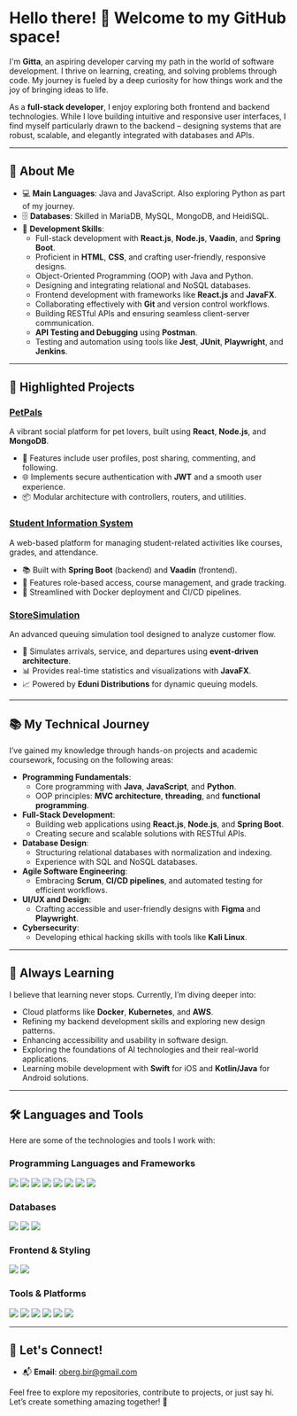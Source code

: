 # Hello there! 👋 Welcome to my GitHub space!

I'm **Gitta**, an aspiring developer carving my path in the world of software development. I thrive on learning, creating, and solving problems through code. My journey is fueled by a deep curiosity for how things work and the joy of bringing ideas to life.

As a **full-stack developer**, I enjoy exploring both frontend and backend technologies. While I love building intuitive and responsive user interfaces, I find myself particularly drawn to the backend – designing systems that are robust, scalable, and elegantly integrated with databases and APIs.

---

## 🚀 About Me

- 💻 **Main Languages**: Java and JavaScript. Also exploring Python as part of my journey.
- 🗄️ **Databases**: Skilled in MariaDB, MySQL, MongoDB, and HeidiSQL.
- 🔧 **Development Skills**:
  - Full-stack development with **React.js**, **Node.js**, **Vaadin**, and **Spring Boot**.
  - Proficient in **HTML**, **CSS**, and crafting user-friendly, responsive designs.
  - Object-Oriented Programming (OOP) with Java and Python.
  - Designing and integrating relational and NoSQL databases.
  - Frontend development with frameworks like **React.js** and **JavaFX**.
  - Collaborating effectively with **Git** and version control workflows.
  - Building RESTful APIs and ensuring seamless client-server communication.
  - **API Testing and Debugging** using **Postman**.
  - Testing and automation using tools like **Jest**, **JUnit**, **Playwright**, and **Jenkins**.
    
---

## 🌟 Highlighted Projects

### [PetPals](https://github.com/gitober/PetPals)  
A vibrant social platform for pet lovers, built using **React**, **Node.js**, and **MongoDB**.  
- 🐾 Features include user profiles, post sharing, commenting, and following.  
- 🌐 Implements secure authentication with **JWT** and a smooth user experience.  
- 📦 Modular architecture with controllers, routers, and utilities.  

### [Student Information System](https://github.com/gitober/StudentInformationSystem)  
A web-based platform for managing student-related activities like courses, grades, and attendance.  
- 📚 Built with **Spring Boot** (backend) and **Vaadin** (frontend).  
- 🔑 Features role-based access, course management, and grade tracking.  
- 🚀 Streamlined with Docker deployment and CI/CD pipelines.  

### [StoreSimulation](https://github.com/gitober/StoreSimulator)  
An advanced queuing simulation tool designed to analyze customer flow.  
- 🎢 Simulates arrivals, service, and departures using **event-driven architecture**.  
- 📊 Provides real-time statistics and visualizations with **JavaFX**.  
- 📈 Powered by **Eduni Distributions** for dynamic queuing models.  

---

## 📚 My Technical Journey

I’ve gained my knowledge through hands-on projects and academic coursework, focusing on the following areas:

- **Programming Fundamentals**:
  - Core programming with **Java**, **JavaScript**, and **Python**.
  - OOP principles: **MVC architecture**, **threading**, and **functional programming**.
- **Full-Stack Development**:
  - Building web applications using **React.js**, **Node.js**, and **Spring Boot**.
  - Creating secure and scalable solutions with RESTful APIs.
- **Database Design**:
  - Structuring relational databases with normalization and indexing.
  - Experience with SQL and NoSQL databases.
- **Agile Software Engineering**:
  - Embracing **Scrum**, **CI/CD pipelines**, and automated testing for efficient workflows.
- **UI/UX and Design**:
  - Crafting accessible and user-friendly designs with **Figma** and **Playwright**.
- **Cybersecurity**:
  - Developing ethical hacking skills with tools like **Kali Linux**.

---

## 🌱 Always Learning

I believe that learning never stops. Currently, I’m diving deeper into:
- Cloud platforms like **Docker**, **Kubernetes**, and **AWS**.
- Refining my backend development skills and exploring new design patterns.
- Enhancing accessibility and usability in software design.
- Exploring the foundations of AI technologies and their real-world applications.
- Learning mobile development with **Swift** for iOS and **Kotlin/Java** for Android solutions.

---

## 🛠️ Languages and Tools

Here are some of the technologies and tools I work with:

### **Programming Languages and Frameworks**
<p align="left">
  <img src="https://img.shields.io/badge/Java-007396?style=for-the-badge&logo=java&logoColor=white" />
  <img src="https://img.shields.io/badge/Spring_Boot-6DB33F?style=for-the-badge&logo=spring-boot&logoColor=white" />
  <img src="https://img.shields.io/badge/Vaadin-00B4F0?style=for-the-badge&logo=vaadin&logoColor=white" />
  <img src="https://img.shields.io/badge/JavaFX-3776AB?style=for-the-badge&logo=java&logoColor=white" />
  <img src="https://img.shields.io/badge/JavaScript-F7DF1E?style=for-the-badge&logo=javascript&logoColor=black" />
  <img src="https://img.shields.io/badge/Node.js-339933?style=for-the-badge&logo=node.js&logoColor=white" />
  <img src="https://img.shields.io/badge/React-61DAFB?style=for-the-badge&logo=react&logoColor=black" />
  <img src="https://img.shields.io/badge/Python-3776AB?style=for-the-badge&logo=python&logoColor=white" />
</p>

### **Databases**
<p align="left">
  <img src="https://img.shields.io/badge/MariaDB-003545?style=for-the-badge&logo=mariadb&logoColor=white" />
  <img src="https://img.shields.io/badge/MySQL-4479A1?style=for-the-badge&logo=mysql&logoColor=white" />
  <img src="https://img.shields.io/badge/MongoDB-47A248?style=for-the-badge&logo=mongodb&logoColor=white" />
</p>

### **Frontend & Styling**
<p align="left">
  <img src="https://img.shields.io/badge/HTML5-E34F26?style=for-the-badge&logo=html5&logoColor=white" />
  <img src="https://img.shields.io/badge/CSS3-1572B6?style=for-the-badge&logo=css3&logoColor=white" />
</p>

### **Tools & Platforms**
<p align="left">
  <img src="https://img.shields.io/badge/Docker-2496ED?style=for-the-badge&logo=docker&logoColor=white" />
  <img src="https://img.shields.io/badge/Jenkins-D24939?style=for-the-badge&logo=jenkins&logoColor=white" />
  <img src="https://img.shields.io/badge/Git-F05032?style=for-the-badge&logo=git&logoColor=white" />
  <img src="https://img.shields.io/badge/Playwright-2EAD33?style=for-the-badge&logo=microsoft&logoColor=white" />
  <img src="https://img.shields.io/badge/KaliLinux-557C94?style=for-the-badge&logo=kali-linux&logoColor=white" />
  <img src="https://img.shields.io/badge/Postman-FF6C37?style=for-the-badge&logo=postman&logoColor=white" />
</p>

---


## 🔗 Let's Connect!

- 📬 **Email**: [oberg.bir@gmail.com](mailto:oberg.bir@gmail.com)  

Feel free to explore my repositories, contribute to projects, or just say hi. Let’s create something amazing together! 🚀
